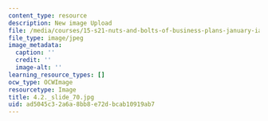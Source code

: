 ```yaml
---
content_type: resource
description: New image Upload
file: /media/courses/15-s21-nuts-and-bolts-of-business-plans-january-iap-2014/ad5045c32a6a8bb8e72dbcab10919ab7_4.2._slide_70.jpg
file_type: image/jpeg
image_metadata:
  caption: ''
  credit: ''
  image-alt: ''
learning_resource_types: []
ocw_type: OCWImage
resourcetype: Image
title: 4.2._slide_70.jpg
uid: ad5045c3-2a6a-8bb8-e72d-bcab10919ab7
---
```

